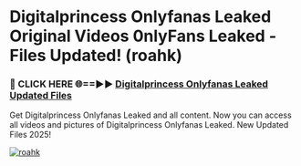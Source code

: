 # Digitalprincess Onlyfanas Leaked Original Videos 0nlyFans Leaked - Files Updated! (roahk)

<h3>🔴 CLICK HERE 🌐==►► <a href="https://tinyurl.com/2wckxsce" rel="nofollow">Digitalprincess Onlyfanas Leaked Updated Files</a></h3>

Get Digitalprincess Onlyfanas Leaked and all content. Now you can access all videos and pictures of Digitalprincess Onlyfanas Leaked. New Updated Files 2025!

[![roahk](https://i.imgur.com/AFduVYN.gif)](https://tinyurl.com/2wckxsce)
